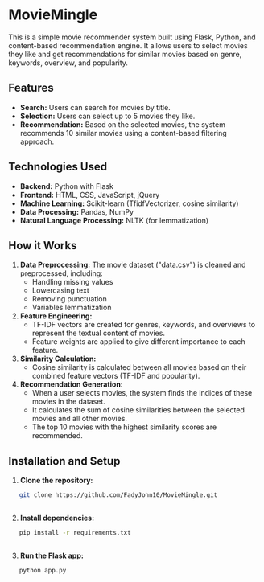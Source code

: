 # MovieMingle
 
This is a simple movie recommender system built using Flask, Python, and content-based recommendation engine. It allows users to select movies they like and get recommendations for similar movies based on genre, keywords, overview, and popularity.

## Features

- **Search:** Users can search for movies by title.
- **Selection:** Users can select up to 5 movies they like.
- **Recommendation:** Based on the selected movies, the system recommends 10 similar movies using a content-based filtering approach.

## Technologies Used

- **Backend:** Python with Flask
- **Frontend:** HTML, CSS, JavaScript, jQuery
- **Machine Learning:** Scikit-learn (TfidfVectorizer, cosine similarity)
- **Data Processing:** Pandas, NumPy
- **Natural Language Processing:** NLTK (for lemmatization)

## How it Works

1. **Data Preprocessing:** The movie dataset ("data.csv") is cleaned and preprocessed, including:
   - Handling missing values
   - Lowercasing text
   - Removing punctuation
   - Variables lemmatization
2. **Feature Engineering:**
   - TF-IDF vectors are created for genres, keywords, and overviews to represent the textual content of movies.
   - Feature weights are applied to give different importance to each feature.
3. **Similarity Calculation:**
   - Cosine similarity is calculated between all movies based on their combined feature vectors (TF-IDF and popularity).
4. **Recommendation Generation:**
   - When a user selects movies, the system finds the indices of these movies in the dataset.
   - It calculates the sum of cosine similarities between the selected movies and all other movies.
   - The top 10 movies with the highest similarity scores are recommended.

## Installation and Setup

1. **Clone the repository:**
```bash
   git clone https://github.com/FadyJohn10/MovieMingle.git
   
  ```
2. **Install dependencies:**
```bash
   pip install -r requirements.txt
   
  ```
3. **Run the Flask app:**
```bash
   python app.py
   
  ```
